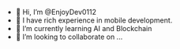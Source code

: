 - 👋 Hi, I’m @EnjoyDev0112
- 👀 I have rich experience in mobile development.
- 🌱 I’m currently learning AI and Blockchain
- 💞️ I’m looking to collaborate on ...

<!---
EnjoyDev0112/EnjoyDev0112 is a ✨ special ✨ repository because its `README.md` (this file) appears on your GitHub profile.
You can click the Preview link to take a look at your changes.
--->
